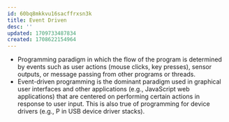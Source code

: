 ```yaml
---
id: 60bq8mkkvu16sacffrxsn3k
title: Event Driven
desc: ''
updated: 1709733487834
created: 1708622154964
---
```




- Programming paradigm in which the flow of the program is determined by events such as user actions (mouse clicks, key presses), sensor outputs, or message passing from other programs or threads.
- Event-driven programming is the dominant paradigm used in graphical user interfaces and other applications (e.g., JavaScript web applications) that are centered on performing certain actions in response to user input. This is also true of programming for device drivers (e.g., P in USB device driver stacks).
